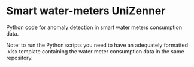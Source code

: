 # Smart water-meters UniZenner
Python code for anomaly detection in smart water meters consumption data.

Note: to run the Python scripts you need to have an adequately formatted .xlsx template containing the water meter consumption data in the same repository.
